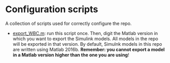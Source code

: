# Configuration scripts

A collection of scripts used for correctly configure the repo.

- [export_WBC.m](export_WBC.m): run this script once. Then, digit the Matlab version in which you want to export the Simulink models. All models in the repo will be exported in that version. By default, Simulnk models in this repo are written using Matlab 2016b. **Remember: you cannot export a model in a Matlab version higher than the one you are using**! 





